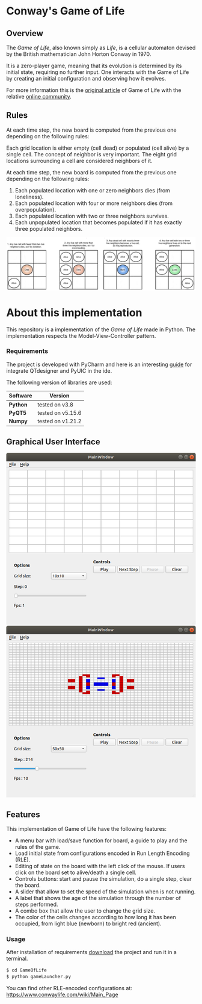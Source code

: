 # Conway's Game of Life

## Overview

The *Game of Life*, also known simply as *Life*, is a cellular automaton devised by the British mathematician John Horton Conway in 1970. 

It is a zero-player game, meaning that its evolution is determined by its initial state, requiring no further input. 
One interacts with the Game of Life by creating an initial configuration and observing how it evolves. 

For more information this is the [original article](http://ddi.cs.uni-potsdam.de/HyFISCH/Produzieren/lis_projekt/proj_gamelife/ConwayScientificAmerican.htm) of Game of Life with the relative [online community](https://www.conwaylife.com/). 

## Rules

At each time step, the new board is computed from the previous one depending on the following rules:
 
Each grid location is either empty (cell dead) or populated (cell alive) by a single cell.
The concept of neighbor is very important. 
The eight grid locations surrounding a cell are considered neighbors of it.

At each time step, the new board is computed from the previous one depending on the following rules:

  1. Each populated location with one or zero neighbors dies (from loneliness).
  2. Each populated location with four or more neighbors dies (from overpopulation).
  3. Each populated location with two or three neighbors survives.
  4. Each unpopulated location that becomes populated if it has exactly three populated neighbors.

![Rules of Game of Life](img/rules.png)

# About this implementation
This repository is a implementation of the *Game of Life* made in Python.
The implementation respects the Model-View-Controller pattern.

### Requirements
The project is developed with PyCharm and here is an interesting [guide](https://pythonpyqt.com/how-to-install-pyqt5-in-pycharm/) for integrate QTdesigner and PyUIC in the ide.

The following version of libraries are used:

| Software   | Version           |
| -----------|-------------------|
| **Python** | tested on v3.8    | 
| **PyQT5**  | tested on v5.15.6 |
| **Numpy**  | tested on v1.21.2 |

## Graphical User Interface
![Graphical User Interface of this implementation of Game of Life](img/Simulazione-1.png)
![Graphical User Interface of this implementation of Game of Life](img/Simulazione-4.png)

## Features
This implementation of Game of Life have the following features:
* A menu bar with load/save function for board, a guide to play and the rules of the game.
* Load initial state from configurations encoded in Run Length Encoding (RLE).
* Editing of state on the board with the left click of the mouse. If users click on the board set to alive/death a single cell.
* Controls buttons: start and pause the simulation, do a single step, clear the board.
* A slider that allow to set the speed of the simulation when is not running.
* A label that shows the age of the simulation through the number of steps performed.
* A combo box that allow the user to change the grid size.
* The color of the cells changes according to how long it has been occupied, from light blue (newborn) to bright red (ancient).

### Usage
After installation of requirements [download](https://github.com/AntonioAcunzo/GameOfLife.git) the project and run it in a terminal.

```sh
$ cd GameOfLife
$ python gameLauncher.py
```

You can find other RLE-encoded configurations at: https://www.conwaylife.com/wiki/Main_Page

